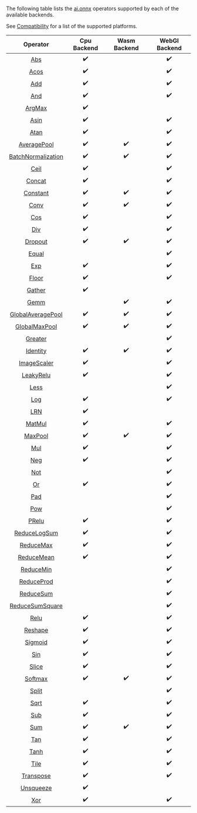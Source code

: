 The following table lists the [ai.onnx](https://github.com/onnx/onnx/blob/rel-1.2.3/docs/Operators.md) operators supported by each of the available backends.

See [Compatibility](../README.md#Compatibility) for a list of the supported platforms.

|                                               Operator                                                 | Cpu Backend | Wasm Backend | WebGl Backend |
|:------------------------------------------------------------------------------------------------------:|:-----------:|:------------:|:-------------:|
|                [Abs](https://github.com/onnx/onnx/blob/rel-1.2.3/docs/Operators.md#Abs)                |     :heavy_check_mark:     |              |      :heavy_check_mark:      |
|               [Acos](https://github.com/onnx/onnx/blob/rel-1.2.3/docs/Operators.md#Acos)               |     :heavy_check_mark:     |              |      :heavy_check_mark:      |
|                [Add](https://github.com/onnx/onnx/blob/rel-1.2.3/docs/Operators.md#Add)                |     :heavy_check_mark:     |              |      :heavy_check_mark:      |
|                [And](https://github.com/onnx/onnx/blob/rel-1.2.3/docs/Operators.md#And)                |     :heavy_check_mark:     |              |      :heavy_check_mark:      |
|               [ArgMax](https://github.com/onnx/onnx/blob/rel-1.2.3/docs/Operators.md#ArgMax)            |     :heavy_check_mark:     |           |            |
|               [Asin](https://github.com/onnx/onnx/blob/rel-1.2.3/docs/Operators.md#Asin)               |     :heavy_check_mark:     |              |      :heavy_check_mark:      |
|               [Atan](https://github.com/onnx/onnx/blob/rel-1.2.3/docs/Operators.md#Atan)               |     :heavy_check_mark:     |              |      :heavy_check_mark:      |
|        [AveragePool](https://github.com/onnx/onnx/blob/rel-1.2.3/docs/Operators.md#AveragePool)        |     :heavy_check_mark:     |      :heavy_check_mark:     |      :heavy_check_mark:      |
| [BatchNormalization](https://github.com/onnx/onnx/blob/rel-1.2.3/docs/Operators.md#BatchNormalization) |     :heavy_check_mark:     |      :heavy_check_mark:     |      :heavy_check_mark:      |
|               [Ceil](https://github.com/onnx/onnx/blob/rel-1.2.3/docs/Operators.md#Ceil)               |     :heavy_check_mark:     |              |      :heavy_check_mark:      |
|             [Concat](https://github.com/onnx/onnx/blob/rel-1.2.3/docs/Operators.md#Concat)             |     :heavy_check_mark:     |              |      :heavy_check_mark:      |
|             [Constant](https://github.com/onnx/onnx/blob/rel-1.2.3/docs/Operators.md#Constant)         |     :heavy_check_mark:     |      :heavy_check_mark:     |      :heavy_check_mark:      |
|               [Conv](https://github.com/onnx/onnx/blob/rel-1.2.3/docs/Operators.md#Conv)               |     :heavy_check_mark:     |      :heavy_check_mark:     |      :heavy_check_mark:      |
|                [Cos](https://github.com/onnx/onnx/blob/rel-1.2.3/docs/Operators.md#Cos)                |     :heavy_check_mark:     |              |      :heavy_check_mark:      |
|                [Div](https://github.com/onnx/onnx/blob/rel-1.2.3/docs/Operators.md#Div)                |     :heavy_check_mark:     |              |      :heavy_check_mark:      |
|            [Dropout](https://github.com/onnx/onnx/blob/rel-1.2.3/docs/Operators.md#Dropout)            |     :heavy_check_mark:     |      :heavy_check_mark:     |      :heavy_check_mark:      |
|              [Equal](https://github.com/onnx/onnx/blob/rel-1.2.3/docs/Operators.md#Equal)              |             |              |      :heavy_check_mark:      |
|                [Exp](https://github.com/onnx/onnx/blob/rel-1.2.3/docs/Operators.md#Exp)                |     :heavy_check_mark:     |              |      :heavy_check_mark:      |
|              [Floor](https://github.com/onnx/onnx/blob/rel-1.2.3/docs/Operators.md#Floor)              |     :heavy_check_mark:     |              |      :heavy_check_mark:      |
|               [Gather](https://github.com/onnx/onnx/blob/rel-1.2.3/docs/Operators.md#Gather)            |     :heavy_check_mark:     |           |            |
|               [Gemm](https://github.com/onnx/onnx/blob/rel-1.2.3/docs/Operators.md#Gemm)               |             |      :heavy_check_mark:     |      :heavy_check_mark:      |
|  [GlobalAveragePool](https://github.com/onnx/onnx/blob/rel-1.2.3/docs/Operators.md#GlobalAveragePool)  |     :heavy_check_mark:     |      :heavy_check_mark:     |      :heavy_check_mark:      |
|      [GlobalMaxPool](https://github.com/onnx/onnx/blob/rel-1.2.3/docs/Operators.md#GlobalMaxPool)      |     :heavy_check_mark:     |      :heavy_check_mark:     |      :heavy_check_mark:      |
|            [Greater](https://github.com/onnx/onnx/blob/rel-1.2.3/docs/Operators.md#Greater)            |             |              |      :heavy_check_mark:      |
|           [Identity](https://github.com/onnx/onnx/blob/rel-1.2.3/docs/Operators.md#Identity)           |     :heavy_check_mark:     |      :heavy_check_mark:     |      :heavy_check_mark:      |
|        [ImageScaler](https://github.com/onnx/onnx/blob/rel-1.2.3/docs/Operators.md#ImageScaler)        |     :heavy_check_mark:     |              |      :heavy_check_mark:      |
|          [LeakyRelu](https://github.com/onnx/onnx/blob/rel-1.2.3/docs/Operators.md#LeakyRelu)          |     :heavy_check_mark:     |              |      :heavy_check_mark:      |
|               [Less](https://github.com/onnx/onnx/blob/rel-1.2.3/docs/Operators.md#Less)               |             |              |      :heavy_check_mark:      |
|                [Log](https://github.com/onnx/onnx/blob/rel-1.2.3/docs/Operators.md#Log)                |     :heavy_check_mark:     |              |      :heavy_check_mark:      |
|                [LRN](https://github.com/onnx/onnx/blob/rel-1.2.3/docs/Operators.md#LRN)                |     :heavy_check_mark:     |              |               |
|             [MatMul](https://github.com/onnx/onnx/blob/rel-1.2.3/docs/Operators.md#MatMul)             |     :heavy_check_mark:     |              |      :heavy_check_mark:      |
|            [MaxPool](https://github.com/onnx/onnx/blob/rel-1.2.3/docs/Operators.md#MaxPool)            |     :heavy_check_mark:     |      :heavy_check_mark:     |      :heavy_check_mark:      |
|                [Mul](https://github.com/onnx/onnx/blob/rel-1.2.3/docs/Operators.md#Mul)                |     :heavy_check_mark:     |              |      :heavy_check_mark:      |
|                [Neg](https://github.com/onnx/onnx/blob/rel-1.2.3/docs/Operators.md#Neg)                |     :heavy_check_mark:     |              |      :heavy_check_mark:      |
|                [Not](https://github.com/onnx/onnx/blob/rel-1.2.3/docs/Operators.md#Not)                |             |              |      :heavy_check_mark:      |
|                 [Or](https://github.com/onnx/onnx/blob/rel-1.2.3/docs/Operators.md#Or)                 |     :heavy_check_mark:     |              |      :heavy_check_mark:      |
|                [Pad](https://github.com/onnx/onnx/blob/rel-1.2.3/docs/Operators.md#Pad)                |             |              |      :heavy_check_mark:      |
|                [Pow](https://github.com/onnx/onnx/blob/rel-1.2.3/docs/Operators.md#Pow)                |             |              |      :heavy_check_mark:      |
|              [PRelu](https://github.com/onnx/onnx/blob/rel-1.2.3/docs/Operators.md#PRelu)              |     :heavy_check_mark:     |              |      :heavy_check_mark:      |
|       [ReduceLogSum](https://github.com/onnx/onnx/blob/rel-1.2.3/docs/Operators.md#ReduceLogSum)       |     :heavy_check_mark:     |              |      :heavy_check_mark:      |
|          [ReduceMax](https://github.com/onnx/onnx/blob/rel-1.2.3/docs/Operators.md#ReduceMax)          |     :heavy_check_mark:     |              |      :heavy_check_mark:      |
|         [ReduceMean](https://github.com/onnx/onnx/blob/rel-1.2.3/docs/Operators.md#ReduceMean)         |     :heavy_check_mark:     |              |      :heavy_check_mark:      |
|          [ReduceMin](https://github.com/onnx/onnx/blob/rel-1.2.3/docs/Operators.md#AReduceMin)         |             |              |       :heavy_check_mark:        |
|         [ReduceProd](https://github.com/onnx/onnx/blob/rel-1.2.3/docs/Operators.md#AReduceProd)        |             |              |       :heavy_check_mark:        |
|          [ReduceSum](https://github.com/onnx/onnx/blob/rel-1.2.3/docs/Operators.md#AReduceSum)         |             |              |       :heavy_check_mark:        |
|    [ReduceSumSquare](https://github.com/onnx/onnx/blob/rel-1.2.3/docs/Operators.md#AReduceSumSquare)   |             |              |       :heavy_check_mark:        |
|               [Relu](https://github.com/onnx/onnx/blob/rel-1.2.3/docs/Operators.md#Relu)               |     :heavy_check_mark:     |              |      :heavy_check_mark:      |
|            [Reshape](https://github.com/onnx/onnx/blob/rel-1.2.3/docs/Operators.md#Reshape)            |     :heavy_check_mark:     |              |      :heavy_check_mark:      |
|            [Sigmoid](https://github.com/onnx/onnx/blob/rel-1.2.3/docs/Operators.md#Sigmoid)            |     :heavy_check_mark:     |              |      :heavy_check_mark:      |
|                [Sin](https://github.com/onnx/onnx/blob/rel-1.2.3/docs/Operators.md#Sin)                |     :heavy_check_mark:     |              |      :heavy_check_mark:      |
|            [Slice](https://github.com/onnx/onnx/blob/rel-1.2.3/docs/Operators.md#Slice)            |     :heavy_check_mark:     |           |      :heavy_check_mark:      |
|            [Softmax](https://github.com/onnx/onnx/blob/rel-1.2.3/docs/Operators.md#Softmax)            |     :heavy_check_mark:     |      :heavy_check_mark:     |      :heavy_check_mark:      |
|              [Split](https://github.com/onnx/onnx/blob/rel-1.2.3/docs/Operators.md#Split)              |             |              |      :heavy_check_mark:      |
|               [Sqrt](https://github.com/onnx/onnx/blob/rel-1.2.3/docs/Operators.md#Sqrt)               |     :heavy_check_mark:     |              |      :heavy_check_mark:      |
|                [Sub](https://github.com/onnx/onnx/blob/rel-1.2.3/docs/Operators.md#Sub)                |     :heavy_check_mark:     |              |      :heavy_check_mark:      |
|                [Sum](https://github.com/onnx/onnx/blob/rel-1.2.3/docs/Operators.md#Sum)                |     :heavy_check_mark:     |      :heavy_check_mark:     |      :heavy_check_mark:      |
|                [Tan](https://github.com/onnx/onnx/blob/rel-1.2.3/docs/Operators.md#Tan)                |     :heavy_check_mark:     |              |      :heavy_check_mark:      |
|               [Tanh](https://github.com/onnx/onnx/blob/rel-1.2.3/docs/Operators.md#Tanh)               |     :heavy_check_mark:     |              |      :heavy_check_mark:      |
|               [Tile](https://github.com/onnx/onnx/blob/rel-1.2.3/docs/Operators.md#Tile)            |     :heavy_check_mark:     |           |     :heavy_check_mark:       |
|          [Transpose](https://github.com/onnx/onnx/blob/rel-1.2.3/docs/Operators.md#Transpose)          |     :heavy_check_mark:     |              |      :heavy_check_mark:      |
|          [Unsqueeze](https://github.com/onnx/onnx/blob/rel-1.2.3/docs/Operators.md#Unsqueeze)          |     :heavy_check_mark:     |              |               |
|                [Xor](https://github.com/onnx/onnx/blob/rel-1.2.3/docs/Operators.md#Xor)                |     :heavy_check_mark:     |              |      :heavy_check_mark:      |
